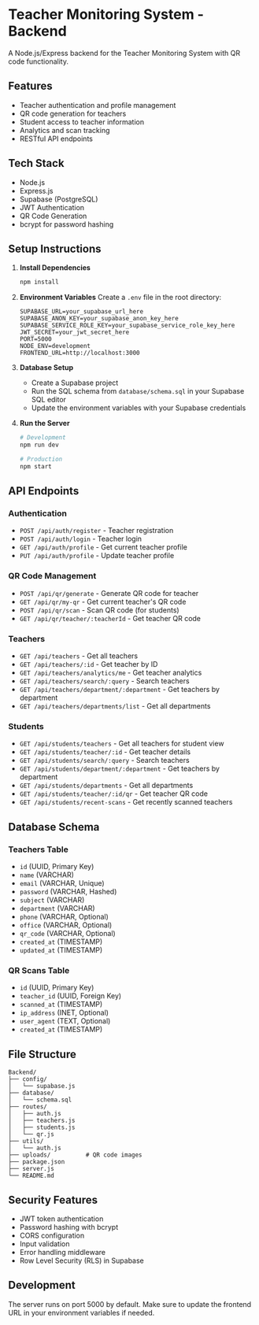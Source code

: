 # Teacher Monitoring System - Backend

A Node.js/Express backend for the Teacher Monitoring System with QR code functionality.

## Features

- Teacher authentication and profile management
- QR code generation for teachers
- Student access to teacher information
- Analytics and scan tracking
- RESTful API endpoints

## Tech Stack

- Node.js
- Express.js
- Supabase (PostgreSQL)
- JWT Authentication
- QR Code Generation
- bcrypt for password hashing

## Setup Instructions

1. **Install Dependencies**
   ```bash
   npm install
   ```

2. **Environment Variables**
   Create a `.env` file in the root directory:
   ```
   SUPABASE_URL=your_supabase_url_here
   SUPABASE_ANON_KEY=your_supabase_anon_key_here
   SUPABASE_SERVICE_ROLE_KEY=your_supabase_service_role_key_here
   JWT_SECRET=your_jwt_secret_here
   PORT=5000
   NODE_ENV=development
   FRONTEND_URL=http://localhost:3000
   ```

3. **Database Setup**
   - Create a Supabase project
   - Run the SQL schema from `database/schema.sql` in your Supabase SQL editor
   - Update the environment variables with your Supabase credentials

4. **Run the Server**
   ```bash
   # Development
   npm run dev
   
   # Production
   npm start
   ```

## API Endpoints

### Authentication
- `POST /api/auth/register` - Teacher registration
- `POST /api/auth/login` - Teacher login
- `GET /api/auth/profile` - Get current teacher profile
- `PUT /api/auth/profile` - Update teacher profile

### QR Code Management
- `POST /api/qr/generate` - Generate QR code for teacher
- `GET /api/qr/my-qr` - Get current teacher's QR code
- `POST /api/qr/scan` - Scan QR code (for students)
- `GET /api/qr/teacher/:teacherId` - Get teacher QR code

### Teachers
- `GET /api/teachers` - Get all teachers
- `GET /api/teachers/:id` - Get teacher by ID
- `GET /api/teachers/analytics/me` - Get teacher analytics
- `GET /api/teachers/search/:query` - Search teachers
- `GET /api/teachers/department/:department` - Get teachers by department
- `GET /api/teachers/departments/list` - Get all departments

### Students
- `GET /api/students/teachers` - Get all teachers for student view
- `GET /api/students/teacher/:id` - Get teacher details
- `GET /api/students/search/:query` - Search teachers
- `GET /api/students/department/:department` - Get teachers by department
- `GET /api/students/departments` - Get all departments
- `GET /api/students/teacher/:id/qr` - Get teacher QR code
- `GET /api/students/recent-scans` - Get recently scanned teachers

## Database Schema

### Teachers Table
- `id` (UUID, Primary Key)
- `name` (VARCHAR)
- `email` (VARCHAR, Unique)
- `password` (VARCHAR, Hashed)
- `subject` (VARCHAR)
- `department` (VARCHAR)
- `phone` (VARCHAR, Optional)
- `office` (VARCHAR, Optional)
- `qr_code` (VARCHAR, Optional)
- `created_at` (TIMESTAMP)
- `updated_at` (TIMESTAMP)

### QR Scans Table
- `id` (UUID, Primary Key)
- `teacher_id` (UUID, Foreign Key)
- `scanned_at` (TIMESTAMP)
- `ip_address` (INET, Optional)
- `user_agent` (TEXT, Optional)
- `created_at` (TIMESTAMP)

## File Structure

```
Backend/
├── config/
│   └── supabase.js
├── database/
│   └── schema.sql
├── routes/
│   ├── auth.js
│   ├── teachers.js
│   ├── students.js
│   └── qr.js
├── utils/
│   └── auth.js
├── uploads/          # QR code images
├── package.json
├── server.js
└── README.md
```

## Security Features

- JWT token authentication
- Password hashing with bcrypt
- CORS configuration
- Input validation
- Error handling middleware
- Row Level Security (RLS) in Supabase

## Development

The server runs on port 5000 by default. Make sure to update the frontend URL in your environment variables if needed. 